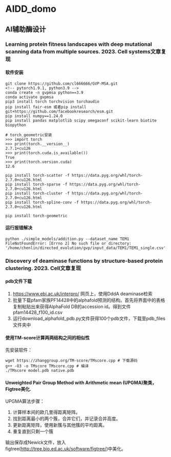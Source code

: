 # AIDD_domo
## AI辅助酶设计
### Learning protein fitness landscapes with deep mutational scanning data from multiple sources. 2023. Cell systems文章复现
#### 软件安装
```
git clone https://github.com/cl666666/GVP-MSA.git
<!-- pytorch1.9.1, python3.9 -->
conda create -n gvpmsa python==3.9
conda activate gvpmsa
pip3 install torch torchvision torchaudio
pip install fair-esm 或者pip install git+https://github.com/facebookresearch/esm.git 
pip install numpy==1.24.0
pip install pandas matplotlib scipy omegaconf scikit-learn biotite biopython
```
```
# torch_geometric安装
>>> import torch
>>> print(torch.__version__)
2.7.1+cu126
>>> print(torch.cuda.is_available())
True
>>> print(torch.version.cuda)
12.6

pip install torch-scatter -f https://data.pyg.org/whl/torch-2.7.0+cu126.html
pip install torch-sparse -f https://data.pyg.org/whl/torch-2.7.0+cu126.html
pip install torch-cluster -f https://data.pyg.org/whl/torch-2.7.0+cu126.html
pip install torch-spline-conv -f https://data.pyg.org/whl/torch-2.7.0+cu126.html

pip install torch-geometric
```


#### 运行报错解决
```
python ./simple_models/addition.py --dataset_name TEM1
FileNotFoundError: [Errno 2] No such file or directory: '/home/chenlin/directed_evolution/gvp/input_data/TEM1/TEM1_single.csv'

```
### Discovery of deaminase functions by structure-based protein clustering. 2023. Cell文章复现
#### pdb文件下载
1. https://www.ebi.ac.uk/interpro/ 网页上，使用DddA deaminase检索
2. 批量下载pfam家族PF14428中的alphafold预测的结构。首先将界面中的表格复制粘贴出来获得AlphaFold DB的accession id。得到文件pfam14428_f100_id.csv
3. 运行download_alphafold_pdb.py文件获得100个pdb文件，下载至pdb_files文件夹中

#### 使用TM-score计算两两结构之间的相似性

先安装软件：
```
wget https://zhanggroup.org/TM-score/TMscore.cpp # 下载源码
g++ -O3 -o TMscore TMscore.cpp # 编译 
./TMscore model.pdb native.pdb 
```
#### Unweighted Pair Group Method with Arithmetic mean (UPGMA)聚类，Figtree美化.

UPGMA算法步骤：

1. 计算样本间的欧几里得距离矩阵。
2. 找到距离最小的两个簇，合并它们，并记录合并高度。
3. 更新距离矩阵，使用新簇与其他簇的平均距离。
4. 重复直到只剩一个簇

输出保存成Newick文件，放入figtree(http://tree.bio.ed.ac.uk/software/figtree/)中美化。